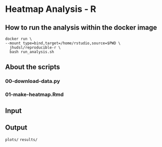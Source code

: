 # Heatmap Analysis - R


## How to run the analysis within the docker image

```
docker run \
--mount type=bind,target=/home/rstudio,source=$PWD \
  jhudsl/reproducible-r \
  bash run_analysis.sh
```

## About the scripts

### 00-download-data.py

### 01-make-heatmap.Rmd

## Input


## Output

`plots/`
`results/`
